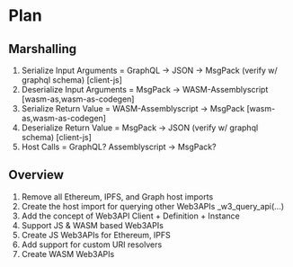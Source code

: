 # Plan
## Marshalling
1. Serialize Input Arguments = GraphQL -> JSON -> MsgPack (verify w/ graphql schema) [client-js]
2. Deserialize Input Arguments = MsgPack -> WASM-Assemblyscript [wasm-as,wasm-as-codegen]
3. Serialize Return Value = WASM-Assemblyscript -> MsgPack [wasm-as,wasm-as-codegen]
4. Deserialize Return Value = MsgPack -> JSON (verify w/ graphql schema) [client-js]
5. Host Calls = GraphQL? Assemblyscript -> MsgPack?

## Overview
1. Remove all Ethereum, IPFS, and Graph host imports
2. Create the host import for querying other Web3APIs _w3_query_api(...)
3. Add the concept of Web3API Client + Definition + Instance
4. Support JS & WASM based Web3APIs
5. Create JS Web3APIs for Ethereum, IPFS
6. Add support for custom URI resolvers
7. Create WASM Web3APIs
